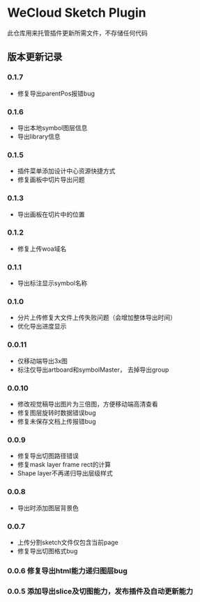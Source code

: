 # WeCloud Sketch Plugin
此仓库用来托管插件更新所需文件，不存储任何代码


## 版本更新记录
### 0.1.7
- 修复导出parentPos报错bug

### 0.1.6
- 导出本地symbol图层信息
- 导出library信息

### 0.1.5
- 插件菜单添加设计中心资源快捷方式
- 修复画板中切片导出问题

### 0.1.3
- 导出画板在切片中的位置

### 0.1.2
- 修复上传woa域名

### 0.1.1
- 导出标注显示symbol名称


### 0.1.0
- 分片上传修复大文件上传失败问题（会增加整体导出时间）
- 优化导出进度显示

### 0.0.11
- 仅移动端导出3x图
- 标注仅导出artboard和symbolMaster， 去掉导出group

### 0.0.10
- 修改视觉稿导出图片为三倍图，方便移动端高清查看
- 修复图层旋转时数据错误bug
- 修复未保存文档上传报错bug


### 0.0.9
- 修复导出切图路径错误
- 修复mask layer frame rect的计算
- Shape layer不再递归导出层级样式

### 0.0.8
- 导出时添加图层背景色

### 0.0.7
- 上传分割sketch文件仅包含当前page
- 修复导出切图格式bug

### 0.0.6 修复导出html能力递归图层bug

### 0.0.5 添加导出slice及切图能力，发布插件及自动更新能力

